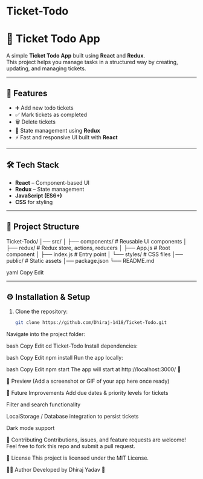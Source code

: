 # Ticket-Todo

# 🎫 Ticket Todo App

A simple **Ticket Todo App** built using **React** and **Redux**.  
This project helps you manage tasks in a structured way by creating, updating, and managing tickets.  

---

## 🚀 Features

- ➕ Add new todo tickets  
- ✅ Mark tickets as completed  
- 🗑️ Delete tickets  
- 🔄 State management using **Redux**  
- ⚡ Fast and responsive UI built with **React**  

---

## 🛠️ Tech Stack

- **React** – Component-based UI  
- **Redux** – State management  
- **JavaScript (ES6+)**  
- **CSS** for styling  

---

## 📂 Project Structure

Ticket-Todo/
│── src/
│ ├── components/ # Reusable UI components
│ ├── redux/ # Redux store, actions, reducers
│ ├── App.js # Root component
│ ├── index.js # Entry point
│ └── styles/ # CSS files
│── public/ # Static assets
│── package.json
└── README.md

yaml
Copy
Edit

---

## ⚙️ Installation & Setup

1. Clone the repository:
   ```bash
   git clone https://github.com/Dhiraj-1418/Ticket-Todo.git
Navigate into the project folder:

bash
Copy
Edit
cd Ticket-Todo
Install dependencies:

bash
Copy
Edit
npm install
Run the app locally:

bash
Copy
Edit
npm start
The app will start at http://localhost:3000/ 🎉

📸 Preview
(Add a screenshot or GIF of your app here once ready)

🌟 Future Improvements
Add due dates & priority levels for tickets

Filter and search functionality

LocalStorage / Database integration to persist tickets

Dark mode support

🤝 Contributing
Contributions, issues, and feature requests are welcome!
Feel free to fork this repo and submit a pull request.

📜 License
This project is licensed under the MIT License.

👨‍💻 Author
Developed by Dhiraj Yadav 🚀